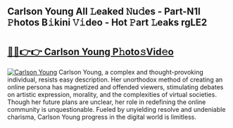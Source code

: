 ## Carlson Young All 𝙻eaked 𝙽u𝚍es - Part-N1l 𝙿hotos B𝚒kini 𝚅𝚒deo - Hot 𝙿art 𝙻eaks rgLE2

# <h2><a href="http://ld1aea.urlbe.top/?page=Carlson+Young">🔗🔗👉👉 Carlson Young P𝚑oto𝚜Vid𝚎o</a></h2>

[![Carlson Young](https://i.imgur.com/eBuTRDB.gif)](http://ld1aea.urlbe.top/?page=Carlson+Young)
Carlson Young, a complex and thought-provoking individual, resists easy description. Her unorthodox method of creating an online persona has magnetized and offended viewers, stimulating debates on artistic expression, morality, and the complexities of virtual societies. Though her future plans are unclear, her role in redefining the online community is unquestionable. Fueled by unyielding resolve and undeniable charisma, Carlson Young progress in the digital world is limitless.
